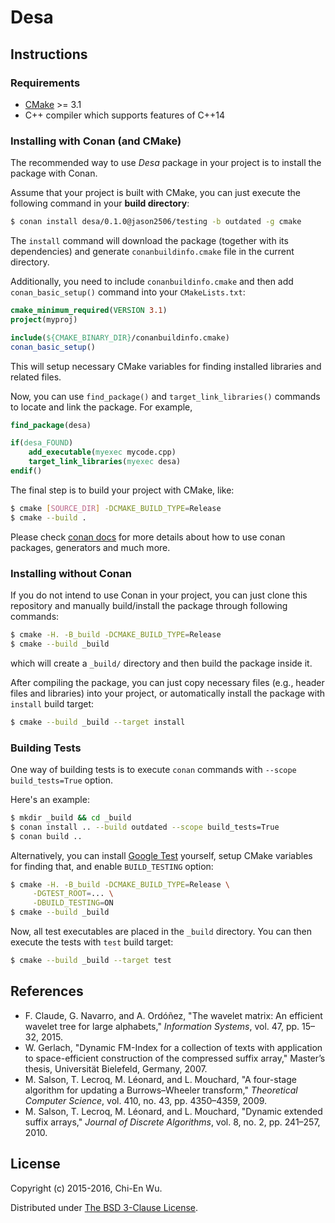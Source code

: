 # Desa


## Instructions

### Requirements

- [CMake](https://cmake.org) >= 3.1
- C++ compiler which supports features of C++14

### Installing with Conan (and CMake)

The recommended way to use _Desa_ package in your project is to install the package with Conan.

Assume that your project is built with CMake, you can just execute the following command in your __build directory__:

```sh
$ conan install desa/0.1.0@jason2506/testing -b outdated -g cmake
```

The `install` command will download the package (together with its dependencies) and generate `conanbuildinfo.cmake` file in the current directory.

Additionally, you need to include `conanbuildinfo.cmake` and then add `conan_basic_setup()` command into your `CMakeLists.txt`:

```cmake
cmake_minimum_required(VERSION 3.1)
project(myproj)

include(${CMAKE_BINARY_DIR}/conanbuildinfo.cmake)
conan_basic_setup()
```

This will setup necessary CMake variables for finding installed libraries and related files.

Now, you can use `find_package()` and `target_link_libraries()` commands to locate and link the package. For example,

```cmake
find_package(desa)

if(desa_FOUND)
    add_executable(myexec mycode.cpp)
    target_link_libraries(myexec desa)
endif()
```

The final step is to build your project with CMake, like:

```sh
$ cmake [SOURCE_DIR] -DCMAKE_BUILD_TYPE=Release
$ cmake --build .
```

Please check [conan docs](http://docs.conan.io/en/latest/) for more details about how to use conan packages, generators and much more.

### Installing without Conan

If you do not intend to use Conan in your project, you can just clone this repository and manually build/install the package through following commands:

```sh
$ cmake -H. -B_build -DCMAKE_BUILD_TYPE=Release
$ cmake --build _build
```

which will create a `_build/` directory and then build the package inside it.

After compiling the package, you can just copy necessary files (e.g., header files and libraries) into your project, or automatically install the package with `install` build target:

```sh
$ cmake --build _build --target install
```

### Building Tests

One way of building tests is to execute `conan` commands with `--scope build_tests=True` option.

Here's an example:

```sh
$ mkdir _build && cd _build
$ conan install .. --build outdated --scope build_tests=True
$ conan build ..
```

Alternatively, you can install [Google Test](https://github.com/google/googletest) yourself, setup CMake variables for finding that, and enable `BUILD_TESTING` option:

```sh
$ cmake -H. -B_build -DCMAKE_BUILD_TYPE=Release \
     -DGTEST_ROOT=... \
     -DBUILD_TESTING=ON
$ cmake --build _build
```

Now, all test executables are placed in the `_build` directory. You can then execute the tests with `test` build target:

```sh
$ cmake --build _build --target test
```


## References

- F. Claude, G. Navarro, and A. Ordóñez, "The wavelet matrix: An efficient wavelet tree for large alphabets," _Information Systems_, vol. 47, pp. 15–32, 2015.
- W. Gerlach, "Dynamic FM-Index for a collection of texts with application to space-efficient construction of the compressed suffix array," Master’s thesis, Universität Bielefeld, Germany, 2007.
- M. Salson, T. Lecroq, M. Léonard, and L. Mouchard, "A four-stage algorithm for updating a Burrows–Wheeler transform," _Theoretical Computer Science_, vol. 410, no. 43, pp. 4350–4359, 2009.
- M. Salson, T. Lecroq, M. Léonard, and L. Mouchard, "Dynamic extended suffix arrays," _Journal of Discrete Algorithms_, vol. 8, no. 2, pp. 241–257, 2010.


## License

Copyright (c) 2015-2016, Chi-En Wu.

Distributed under [The BSD 3-Clause License](http://opensource.org/licenses/BSD-3-Clause).
